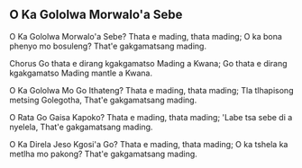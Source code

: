 ## O Ka Gololwa Morwalo'a Sebe

O Ka Gololwa Morwalo'a Sebe?
Thata e mading, thata mading;
O ka bona phenyo mo bosuleng?
That'e gakgamatsang mading.

Chorus
Go thata e dirang kgakgamatso Mading a Kwana;
Go thata e dirang kgakgamatso Mading mantle a Kwana.

O Ka Gololwa Mo Go Ithateng?
Thata e mading, thata mading;
Tla tlhapisong metsing Golegotha,
That'e gakgamatsang mading.

O Rata Go Gaisa Kapoko?
Thata e mading, thata mading;
'Labe tsa sebe di a nyelela,
That'e gakgamatsang mading.

O Ka Direla Jeso Kgosi'a Go?
Thata e mading, thata mading;
O ka tshela ka metlha mo pakong?
That'e gakgamatsang mading.

